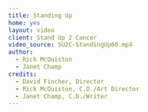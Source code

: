 ```yaml
---
title: Standing Up
home: yes
layout: video
client: Stand Up 2 Cancer
video_source: SU2C-StandingUp60.mp4
author:
  - Rick McQuiston
  - Janet Champ
credits:
  - David Fincher, Director
  - Rick McQuiston, C.D./Art Director
  - Janet Champ, C.D./Writer
---
```

